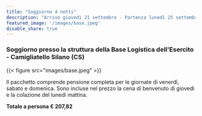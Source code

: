```yaml
---
title: "Soggiorno 4 notti"
description: "Arrivo giovedì 21 settembre - Partenza lunedì 25 settembre "
featured_image: '/images/base.jpeg'
disable_share: true
--- 
```

### Soggiorno presso la struttura della Base Logistica dell'Esercito - Camigliatello Silano (CS)

{{< figure src="images/base.jpeg" >}}

Il pacchetto comprende pensione completa per le giornate di venerdì, sabato e domenica.
Sono incluse nel prezzo la cena di benvenuto di giovedì e la colazione del lunedì mattina. 

**Totale a persona € 207,82** 